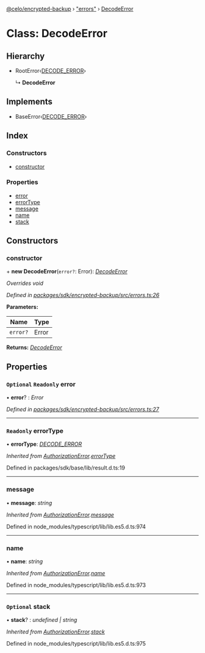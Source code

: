 [@celo/encrypted-backup](../README.md) › ["errors"](../modules/_errors_.md) › [DecodeError](_errors_.decodeerror.md)

# Class: DecodeError

## Hierarchy

* RootError‹[DECODE_ERROR](../enums/_errors_.backuperrortypes.md#decode_error)›

  ↳ **DecodeError**

## Implements

* BaseError‹[DECODE_ERROR](../enums/_errors_.backuperrortypes.md#decode_error)›

## Index

### Constructors

* [constructor](_errors_.decodeerror.md#constructor)

### Properties

* [error](_errors_.decodeerror.md#optional-readonly-error)
* [errorType](_errors_.decodeerror.md#readonly-errortype)
* [message](_errors_.decodeerror.md#message)
* [name](_errors_.decodeerror.md#name)
* [stack](_errors_.decodeerror.md#optional-stack)

## Constructors

###  constructor

\+ **new DecodeError**(`error?`: Error): *[DecodeError](_errors_.decodeerror.md)*

*Overrides void*

*Defined in [packages/sdk/encrypted-backup/src/errors.ts:26](https://github.com/celo-org/celo-monorepo/blob/master/packages/sdk/encrypted-backup/src/errors.ts#L26)*

**Parameters:**

Name | Type |
------ | ------ |
`error?` | Error |

**Returns:** *[DecodeError](_errors_.decodeerror.md)*

## Properties

### `Optional` `Readonly` error

• **error**? : *Error*

*Defined in [packages/sdk/encrypted-backup/src/errors.ts:27](https://github.com/celo-org/celo-monorepo/blob/master/packages/sdk/encrypted-backup/src/errors.ts#L27)*

___

### `Readonly` errorType

• **errorType**: *[DECODE_ERROR](../enums/_errors_.backuperrortypes.md#decode_error)*

*Inherited from [AuthorizationError](_errors_.authorizationerror.md).[errorType](_errors_.authorizationerror.md#readonly-errortype)*

Defined in packages/sdk/base/lib/result.d.ts:19

___

###  message

• **message**: *string*

*Inherited from [AuthorizationError](_errors_.authorizationerror.md).[message](_errors_.authorizationerror.md#message)*

Defined in node_modules/typescript/lib/lib.es5.d.ts:974

___

###  name

• **name**: *string*

*Inherited from [AuthorizationError](_errors_.authorizationerror.md).[name](_errors_.authorizationerror.md#name)*

Defined in node_modules/typescript/lib/lib.es5.d.ts:973

___

### `Optional` stack

• **stack**? : *undefined | string*

*Inherited from [AuthorizationError](_errors_.authorizationerror.md).[stack](_errors_.authorizationerror.md#optional-stack)*

Defined in node_modules/typescript/lib/lib.es5.d.ts:975
